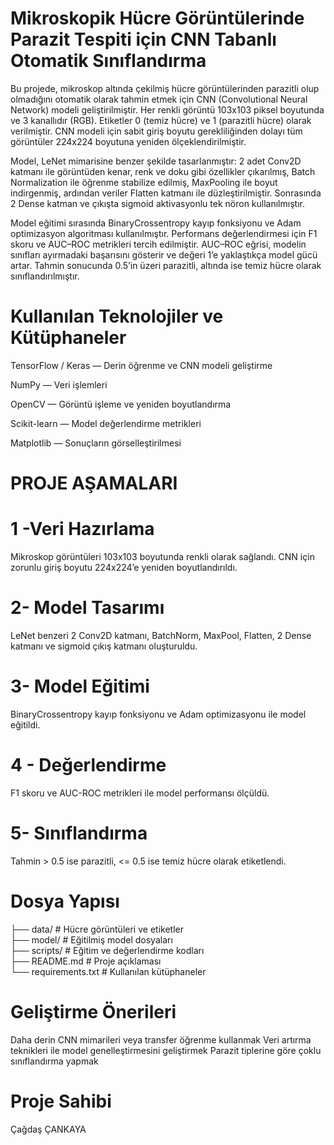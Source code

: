 # Mikroskopik Hücre Görüntülerinde Parazit Tespiti için CNN Tabanlı Otomatik Sınıflandırma
Bu projede, mikroskop altında çekilmiş hücre görüntülerinden parazitli olup olmadığını otomatik olarak tahmin etmek için CNN (Convolutional Neural Network) modeli geliştirilmiştir. Her renkli görüntü 103x103 piksel boyutunda ve 3 kanallıdır (RGB). Etiketler 0 (temiz hücre) ve 1 (parazitli hücre) olarak verilmiştir. CNN modeli için sabit giriş boyutu gerekliliğinden dolayı tüm görüntüler 224x224 boyutuna yeniden ölçeklendirilmiştir.

Model, LeNet mimarisine benzer şekilde tasarlanmıştır: 2 adet Conv2D katmanı ile görüntüden kenar, renk ve doku gibi özellikler çıkarılmış, Batch Normalization ile öğrenme stabilize edilmiş, MaxPooling ile boyut indirgenmiş, ardından veriler Flatten katmanı ile düzleştirilmiştir. Sonrasında 2 Dense katman ve çıkışta sigmoid aktivasyonlu tek nöron kullanılmıştır.

Model eğitimi sırasında BinaryCrossentropy kayıp fonksiyonu ve Adam optimizasyon algoritması kullanılmıştır. Performans değerlendirmesi için F1 skoru ve AUC–ROC metrikleri tercih edilmiştir. AUC–ROC eğrisi, modelin sınıfları ayırmadaki başarısını gösterir ve değeri 1’e yaklaştıkça model gücü artar. Tahmin sonucunda 0.5’in üzeri parazitli, altında ise temiz hücre olarak sınıflandırılmıştır.

# Kullanılan Teknolojiler ve Kütüphaneler
TensorFlow / Keras — Derin öğrenme ve CNN modeli geliştirme

NumPy — Veri işlemleri

OpenCV — Görüntü işleme ve yeniden boyutlandırma

Scikit-learn — Model değerlendirme metrikleri

Matplotlib — Sonuçların görselleştirilmesi


# PROJE AŞAMALARI

# 1 -Veri Hazırlama
Mikroskop görüntüleri 103x103 boyutunda renkli olarak sağlandı. CNN için zorunlu giriş boyutu 224x224’e yeniden boyutlandırıldı.

# 2- Model Tasarımı
LeNet benzeri 2 Conv2D katmanı, BatchNorm, MaxPool, Flatten, 2 Dense katmanı ve sigmoid çıkış katmanı oluşturuldu.

# 3- Model Eğitimi
BinaryCrossentropy kayıp fonksiyonu ve Adam optimizasyonu ile model eğitildi.

# 4 - Değerlendirme
F1 skoru ve AUC-ROC metrikleri ile model performansı ölçüldü.

# 5- Sınıflandırma
Tahmin > 0.5 ise parazitli, <= 0.5 ise temiz hücre olarak etiketlendi.

# Dosya Yapısı
├── data/                  # Hücre görüntüleri ve etiketler  
├── model/                 # Eğitilmiş model dosyaları  
├── scripts/               # Eğitim ve değerlendirme kodları  
├── README.md              # Proje açıklaması  
└── requirements.txt       # Kullanılan kütüphaneler 

# Geliştirme Önerileri
Daha derin CNN mimarileri veya transfer öğrenme kullanmak
Veri artırma teknikleri ile model genelleştirmesini geliştirmek
Parazit tiplerine göre çoklu sınıflandırma yapmak

# Proje Sahibi
Çağdaş ÇANKAYA
